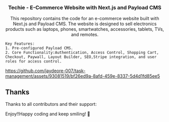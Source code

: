 <p align="center">

  <h3 align="center">Techie - E-Commerce Website with Next.js and Payload CMS</h3>

  <p align="center">
    This repository contains the code for an e-commerce website built with Next.js and Payload CMS. The website is designed to sell electronics products such as laptops, phones, smartwatches, accessories, tablets, TVs, and remotes.
    <br>

    Key Features:
    1. Pre-configured Payload CMS.
    2. Core Functionality:Authentication, Access Control, Shopping Cart, Checkout, Paywall, Layout Builder, SEO,Stripe integration, and user roles for access control.
    
https://github.com/jaydeore-007/task-management/assets/93081519/bf26ed9a-8afd-459e-8337-5d4d1fd85ee5


    
  </p>
</p>

## Thanks

Thanks to all contributors and their support:

Enjoy!!Happy coding and keep smiling! :metal:
